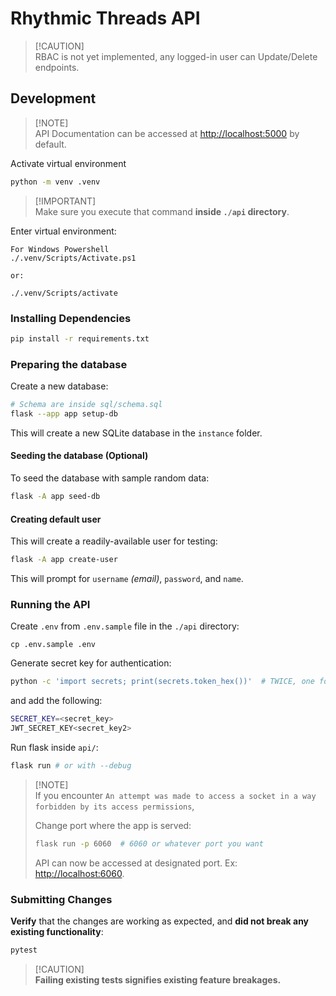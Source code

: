 # Rhythmic Threads API

> [!CAUTION]\
> RBAC is not yet implemented, any logged-in user can Update/Delete endpoints.

## Development

> [!NOTE]\
> API Documentation can be accessed at [http://localhost:5000](http://localhost:5000) by default.

Activate virtual environment

```sh
python -m venv .venv
```

> [!IMPORTANT]\
> Make sure you execute that command **inside `./api` directory**.

Enter virtual environment:

```
For Windows Powershell
./.venv/Scripts/Activate.ps1

or:

./.venv/Scripts/activate
```

### Installing Dependencies

```sh
pip install -r requirements.txt
```

### Preparing the database

Create a new database:

```sh
# Schema are inside sql/schema.sql
flask --app app setup-db
```

This will create a new SQLite database in the `instance` folder.

#### Seeding the database (Optional)

To seed the database with sample random data:

```sh
flask -A app seed-db
```

#### Creating default user

This will create a readily-available user for testing:

```sh
flask -A app create-user
```

This will prompt for `username` _(email)_, `password`, and `name`.

### Running the API

Create `.env` from `.env.sample` file in the `./api` directory:

```shell
cp .env.sample .env
```

Generate secret key for authentication:

```sh
python -c 'import secrets; print(secrets.token_hex())'  # TWICE, one for SECRET_KEY and one for JWT_SECRET_KEY
```

and add the following:

```sh
SECRET_KEY=<secret_key>
JWT_SECRET_KEY<secret_key2>
```

Run flask inside `api/`:

```sh
flask run # or with --debug
```

> [!NOTE]\
> If you encounter `An attempt was made to access a socket in a way forbidden by its access permissions`,
>
> Change port where the app is served:
>
> ```sh
> flask run -p 6060  # 6060 or whatever port you want
> ```
>
> API can now be accessed at designated port. Ex: [http://localhost:6060](http://localhost:6060).

### Submitting Changes

**Verify** that the changes are working as expected,
and **did not break any existing functionality**:

```sh
pytest
```

> [!CAUTION]\
> **Failing existing tests signifies existing feature breakages.**
